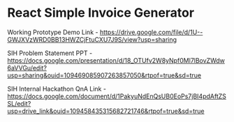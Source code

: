 # React Simple Invoice Generator
Working Prototype Demo Link - https://drive.google.com/file/d/1U--GWJXVzWRD0BB13HWZCjFtuCXU7J9S/view?usp=sharing

SIH Problem Statement PPT - https://docs.google.com/presentation/d/18_OTUfv2W8yNpf0Ml7lBovZWdw6aVVGu/edit?usp=sharing&ouid=109469085907263857050&rtpof=true&sd=true

SIH Internal Hackathon QnA Link - https://docs.google.com/document/d/1PakyuNdEnQsUB0EoPs7jBI4pdAftZSSL/edit?usp=drive_link&ouid=109458435315682721746&rtpof=true&sd=true
